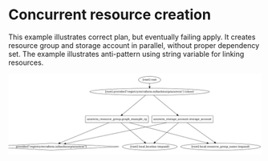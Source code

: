 # Concurrent resource creation

This example illustrates correct plan, but eventually failing apply.
It creates resource group and storage account in parallel, without proper dependency set.
The example illustrates anti-pattern using string variable for linking resources.

![terraform graph](./graph.png "terraform graph")